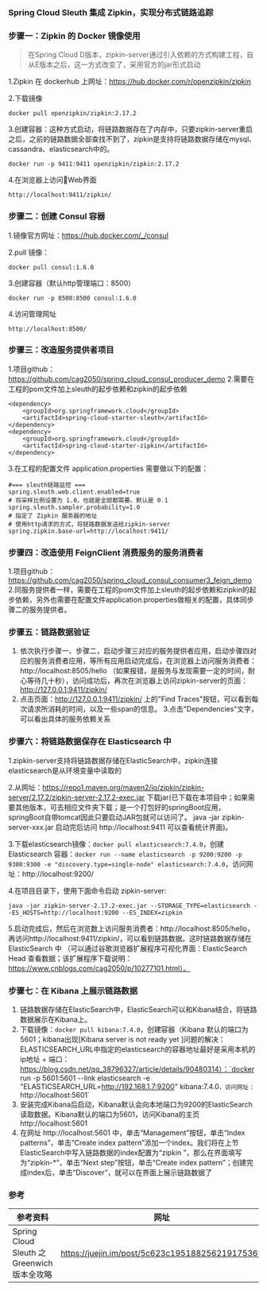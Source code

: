 ### Spring Cloud Sleuth 集成 Zipkin，实现分布式链路追踪

### 步骤一：Zipkin 的 Docker 镜像使用
> 在Spring Cloud D版本，zipkin-server通过引入依赖的方式构建工程，自从E版本之后，这一方式改变了，采用官方的jar形式启动

1.Zipkin 在 dockerhub 上网址：https://hub.docker.com/r/openzipkin/zipkin

2.下载镜像
```
docker pull openzipkin/zipkin:2.17.2
```
3.创建容器：这种方式启动，将链路数据存在了内存中，只要zipkin-server重启之后，之前的链路数据全部查找不到了，zipkin是支持将链路数据存储在mysql、cassandra、elasticsearch中的。
```
docker run -p 9411:9411 openzipkin/zipkin:2.17.2
```
4.在浏览器上访问Web界面
```
http://localhost:9411/zipkin/
```

### 步骤二：创建 Consul 容器
1.镜像官方网址：https://hub.docker.com/_/consul

2.pull 镜像：
```
docker pull consul:1.6.0
```
3.创建容器（默认http管理端口：8500）
```
docker run -p 8500:8500 consul:1.6.0
```
4.访问管理网址
```
http://localhost:8500/
```

### 步骤三：改造服务提供者项目
1.项目github：https://github.com/cag2050/spring_cloud_consul_producer_demo
2.需要在工程的pom文件加上sleuth的起步依赖和zipkin的起步依赖
```
<dependency>
	<groupId>org.springframework.cloud</groupId>
	<artifactId>spring-cloud-starter-sleuth</artifactId>
</dependency>
<dependency>
	<groupId>org.springframework.cloud</groupId>
	<artifactId>spring-cloud-starter-zipkin</artifactId>
</dependency>
```
3.在工程的配置文件 application.properties 需要做以下的配置：
```
#=== sleuth链路监控 ===
spring.sleuth.web.client.enabled=true
# 将采样比例设置为 1.0，也就是全部都需要。默认是 0.1
spring.sleuth.sampler.probability=1.0
# 指定了 Zipkin 服务器的地址
# 使用http请求的方式，将链路数据发送给zipkin-server
spring.zipkin.base-url=http://localhost:9411/
```

### 步骤四：改造使用 FeignClient 消费服务的服务消费者
1.项目github：https://github.com/cag2050/spring_cloud_consul_consumer3_feign_demo
2.同服务提供者一样，需要在工程的pom文件加上sleuth的起步依赖和zipkin的起步依赖，另外也需要在配置文件application.properties做相关的配置，具体同步骤二的服务提供者。

### 步骤五：链路数据验证
1. 依次执行步骤一、步骤二，启动步骤三对应的服务提供者应用，启动步骤四对应的服务消费者应用，等所有应用启动完成后，在浏览器上访问服务消费者：http://localhost:8505/hello
（如果报错，是服务与发现需要一定的时间，耐心等待几十秒），访问成功后，再次在浏览器上访问zipkin-server的页面：http://127.0.0.1:9411/zipkin/
2. 点击页面：http://127.0.0.1:9411/zipkin/ 上的"Find Traces"按钮，可以看到每次请求所消耗的时间，以及一些span的信息。
3.点击"Dependencies"文字，可以看出具体的服务依赖关系

### 步骤六：将链路数据保存在 Elasticsearch 中
1.zipkin-server支持将链路数据存储在ElasticSearch中，zipkin连接elasticsearch是从环境变量中读取的

2.从网址：https://repo1.maven.org/maven2/io/zipkin/zipkin-server/2.17.2/zipkin-server-2.17.2-exec.jar
 下载jar(已下载在本项目中；如果需要其他版本，可去相应文件夹下载；是一个打包好的springBoot应用，springBoot自带tomcat因此只要启动JAR包就可以访问了。 java -jar zipkin-server-xxx.jar 启动完后访问 http://localhost:9411 可以查看统计界面)。
 
3.下载elasticsearch镜像：`docker pull elasticsearch:7.4.0`，创建 Elasticsearch 容器：`docker run --name elasticsearch -p 9200:9200 -p 9300:9300 -e "discovery.type=single-node" elasticsearch:7.4.0`，访问网址：http://localhost:9200/

4.在项目目录下，使用下面命令启动 zipkin-server:
```
java -jar zipkin-server-2.17.2-exec.jar --STORAGE_TYPE=elasticsearch --ES_HOSTS=http://localhost:9200 --ES_INDEX=zipkin
```

5.启动完成后，然后在浏览数上访问服务消费者：http://localhost:8505/hello，再访问http://localhost:9411/zipkin/，可以看到链路数据。这时链路数据存储在 ElasticSearch 中
（可以通过谷歌浏览器扩展程序可视化界面：ElasticSearch Head 查看数据；该扩展程序下载说明：https://www.cnblogs.com/cag2050/p/10277101.html）。

### 步骤七：在 Kibana 上展示链路数据
1. 链路数据存储在ElasticSearch中，ElasticSearch可以和Kibana结合，将链路数据展示在Kibana上。
2. 下载镜像：`docker pull kibana:7.4.0`，创建容器（Kibana 默认的端口为5601；kibana出现[Kibana server is not ready yet
]问题的解决：ELASTICSEARCH_URL中指定的elasticsearch的容器地址最好是采用本机的ip地址 + 端口：https://blog.csdn.net/qq_38796327/article/details/90480314）：`docker run -p 5601:5601 --link elasticsearch -e
 "ELASTICSEARCH_URL=http://192.168.1.7:9200" kibana:7.4.0`，访问网址：`http://localhost:5601`
3. 安装完成Kibana后启动，Kibana默认会向本地端口为9200的ElasticSearch读取数据。Kibana默认的端口为5601，访问Kibana的主页 http://localhost:5601
4. 在网址 http://localhost:5601 中，单击“Management”按钮，单击“Index patterns”，单击“Create index pattern”添加一个index。我们将在上节ElasticSearch中写入链路数据的index配置为“zipkin
”，那么在界面填写为“zipkin-*”，单击“Next step”按钮，单击“Create index pattern”；创建完成index后，单击“Discover”，就可以在界面上展示链路数据了

### 参考
参考资料 | 网址
--- | ---
Spring Cloud Sleuth 之Greenwich版本全攻略 | https://juejin.im/post/5c623c195188256219175369